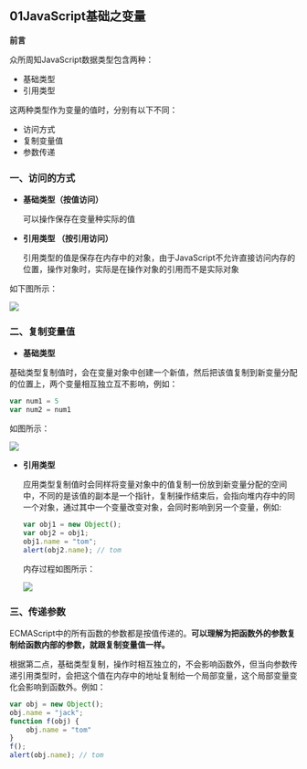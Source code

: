 ## 01JavaScript基础之变量

**前言**

众所周知JavaScript数据类型包含两种：

- 基础类型
- 引用类型

这两种类型作为变量的值时，分别有以下不同：

- 访问方式
- 复制变量值
- 参数传递



### 一、访问的方式

- **基础类型（按值访问）**

  可以操作保存在变量种实际的值

- **引用类型 （按引用访问）**

  引用类型的值是保存在内存中的对象，由于JavaScript不允许直接访问内存的位置，操作对象时，实际是在操作对象的引用而不是实际对象

如下图所示：



![](C:\Users\Administrator\Desktop\blog\javascript基础\img\01-1.png)

### 二、复制变量值

- **基础类型**

基础类型复制值时，会在变量对象中创建一个新值，然后把该值复制到新变量分配的位置上，两个变量相互独立互不影响，例如：

```javascript
var num1 = 5
var num2 = num1
```

如图所示：

![](C:\Users\Administrator\Desktop\blog\javascript基础\img\01-2.png)

- **引用类型**

  应用类型复制值时会同样将变量对象中的值复制一份放到新变量分配的空间中，不同的是该值的副本是一个指针，复制操作结束后，会指向堆内存中的同一个对象，通过其中一个变量改变对象，会同时影响到另一个变量，例如:

  ```javascript
  var obj1 = new Object();
  var obj2 = obj1;
  obj1.name = "tom";
  alert(obj2.name); // tom
  ```

  内存过程如图所示：

  ![](C:\Users\Administrator\Desktop\blog\javascript基础\img\01-3.png)

  

### 三、传递参数

ECMAScript中的所有函数的参数都是按值传递的。**可以理解为把函数外的参数复制给函数内部的参数，就跟复制变量值一样。**

根据第二点，基础类型复制，操作时相互独立的，不会影响函数外，但当向参数传递引用类型时，会把这个值在内存中的地址复制给一个局部变量，这个局部变量变化会影响到函数外。例如：

```javascript
var obj = new Object();
obj.name = "jack";
function f(obj) {
	obj.name = "tom"
}
f();
alert(obj.name); // tom
```

